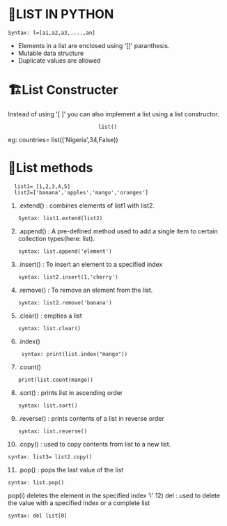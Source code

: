 # 📃LIST IN PYTHON

```
Syntax: l=[a1,a2,a3,....,an]
```
- Elements in a list are enclosed using '[]' paranthesis.
- Mutable data structure
- Duplicate values are allowed

# 🏗️List Constructer
 Instead of using '[ ]' you can also implement a list using a list constructor.
 
                                 list()
                                 
 eg: countries= list(('Nigeria',34,False))

 # 🎯List methods
   ```
     list1= [1,2,3,4,5]
     list2=['banana','apples','mango','oranges']
   ```
1) .extend() : combines elements of list1 with list2.
   ```
   Syntax: list1.extend(list2)
   ```
2) .append() :  A pre-defined method used to add a single item to certain collection types(here: list).
   ```
   syntax: list.append('element')
   ```
3) .insert() : To insert an element to a specified index
   ```
   syntax: list2.insert(1,'cherry')
   ```
4) .remove() : To remove an element from the list.
   ```
   syntax: list2.remove('banana')
   ```
5) .clear() : empties a list
   ```
   syntax: list.clear()
   ```
6) .index()
   ```
    syntax: print(list.index("mango"))
   ```
7) .count()
   ```
   print(list.count(mango))
8) .sort() : prints list in ascending order
   ```
   syntax: list.sort()
   ```
9) .reverse() : prints contents of a list in reverse order
   ```
   syntax: list.reverse()
   ```
10) .copy() : used to copy contents from list to a new list.
   ```
   syntax: list3= list2.copy()
   ```
11) .pop() : pops the last value of the list
   ```
   syntax: list.pop()
   ```
   pop(i) deletes the element in the specified index 'i'
12) del : used to delete the value with a specified index or a complete list
   ```
   syntax: del list[0]
   ```
